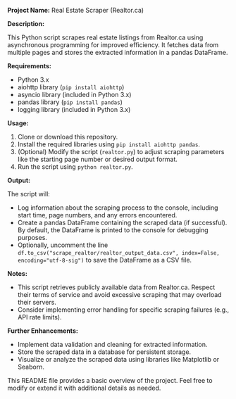 **Project Name:** Real Estate Scraper (Realtor.ca)

**Description:**

This Python script scrapes real estate listings from Realtor.ca using asynchronous programming for improved efficiency. It fetches data from multiple pages and stores the extracted information in a pandas DataFrame.

**Requirements:**

* Python 3.x
* aiohttp library (`pip install aiohttp`)
* asyncio library (included in Python 3.x)
* pandas library (`pip install pandas`)
* logging library (included in Python 3.x)

**Usage:**

1. Clone or download this repository.
2. Install the required libraries using `pip install aiohttp pandas`.
3. (Optional) Modify the script (`realtor.py`) to adjust scraping parameters like the starting page number or desired output format.
4. Run the script using `python realtor.py`.

**Output:**

The script will:

* Log information about the scraping process to the console, including start time, page numbers, and any errors encountered.
* Create a pandas DataFrame containing the scraped data (if successful). By default, the DataFrame is printed to the console for debugging purposes.
* Optionally, uncomment the line `df.to_csv("scrape_realtor/realtor_output_data.csv", index=False, encoding="utf-8-sig")` to save the DataFrame as a CSV file.

**Notes:**

* This script retrieves publicly available data from Realtor.ca. Respect their terms of service and avoid excessive scraping that may overload their servers.
* Consider implementing error handling for specific scraping failures (e.g., API rate limits).

**Further Enhancements:**

* Implement data validation and cleaning for extracted information.
* Store the scraped data in a database for persistent storage.
* Visualize or analyze the scraped data using libraries like Matplotlib or Seaborn.

This README file provides a basic overview of the project. Feel free to modify or extend it with additional details as needed.

